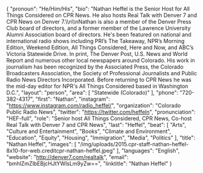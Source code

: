 {
  "pronoun": "He/Him/His",
  "bio": "Nathan Heffel is the Senior Host for All Things Considered on CPR News. He also hosts Real Talk with Denver 7 and CPR News on Denver 7.\\\n\\\nNathan is also a member of the Denver Press Club board of directors, and a former member of the Lawrence University Alumni Association board of directors. He's been featured on national and international radio shows including PRI’s The Takeaway, NPR’s Morning Edition, Weekend Edition, All Things Considered, Here and Now, and ABC’s Victoria Statewide Drive. In print, The Denver Post, U.S. News and World Report and numerous other local newspapers around Colorado. His work in journalism has been recognized by the Associated Press, the Colorado Broadcasters Association, the Society of Professional Journalists and Public Radio News Directors Incorporated. Before returning to CPR News he was the mid-day editor for NPR's All Things Considered based in Washington D.C.",
  "layout": "person",
  "area": [
    "Statewide (Colorado)"
  ],
  "phone": "720-382-4317",
  "first": "Nathan",
  "instagram": "https://www.instagram.com/radio_heffel/",
  "organization": "Colorado Public Radio News",
  "twitter": "https://twitter.com/heffeln",
  "pronunciation": "HEF-full",
  "role": "Senior host All Things Considered, CPR News, Co-host Real Talk with Denver 7 and CPR News",
  "last": "Heffel",
  "beat": [
    "Arts",
    "Culture and Entertainment",
    "Books",
    "Climate and Environment",
    "Education",
    "Equity",
    "Housing",
    "Immigration",
    "Media",
    "Politics"
  ],
  "title": "Nathan Heffel",
  "images": [
    "/img/uploads/2015.cpr-staff-nathan-heffel-8x10-for-web.creditcpr-nathan-heffel.jpeg"
  ],
  "languages": "English",
  "website": "http://denver7.com/realtalk",
  "email": "bmhlZmZlbEBjcHJtYWlsLm9yZw==",
  "linktitle": "Nathan Heffel"
}